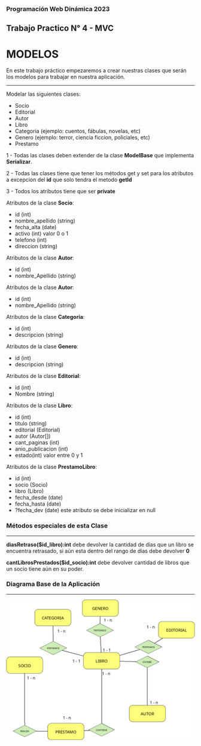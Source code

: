 ### Programación Web Dinámica **2023**
## Trabajo Practico N° 4 - MVC
# MODELOS
En este trabajo práctico empezaremos a crear nuestras clases que serán los modelos para trabajar en nuestra aplicación.

---
Modelar las siguientes clases:
- Socio
- Editorial
- Autor
- Libro
- Categoria (ejemplo: cuentos, fábulas, novelas, etc)
- Genero (ejemplo: terror, ciencia ficcion, policiales, etc)
- Prestamo

1 - Todas las clases deben extender de la clase **ModelBase** que implementa **Serializar**.

2 - Todas las clases tiene que tener los métodos get y set para los atributos a excepcion del **id** que solo tendra el metodo **getId**

3 - Todos los atributos tiene que ser **private**

Atributos de la clase **Socio**:
* id (int)
* nombre_apellido (string)
* fecha_alta (date)
* activo (int) valor 0 o 1
* telefono (int)
* direccion (string)

Atributos de la clase **Autor**:
* id (int)
* nombre_Apellido (string)

Atributos de la clase **Autor**:
* id (int)
* nombre_Apellido (string)

Atributos de la clase **Categoria**:
* id (int)
* descripcion (string)

Atributos de la clase **Genero**:
* id (int)
* descripcion (string)


Atributos de la clase **Editorial**:
* id (int)
* Nombre (string)


Atributos de la clase **Libro**:
* id (int)
* titulo (string)
* editorial (Editorial)
* autor (Autor[])
* cant_paginas (int)
* anio_publicacion (int)
* estado(int) valor entre 0 y 1

Atributos de la clase **PrestamoLibro**:
* id (int)
* socio (Socio)
* libro (Libro)
* fecha_desde (date)
* fecha_hasta (date)
* ?fecha_dev (date) este atributo se debe inicializar en null

### **Métodos especiales de esta Clase**
---

**diasRetraso($id_libro):int**  debe devolver la cantidad de días que un libro se encuentra retrasado, si aún esta dentro del rango de días debe devolver **0**

**cantLibrosPrestados($id_socio):int** debe devolver cantidad de libros que un socio tiene aún en su poder.

### Diagrama Base de la Aplicación
---

![diagrama de la app](./asset/diagramaAppLibros.png)



